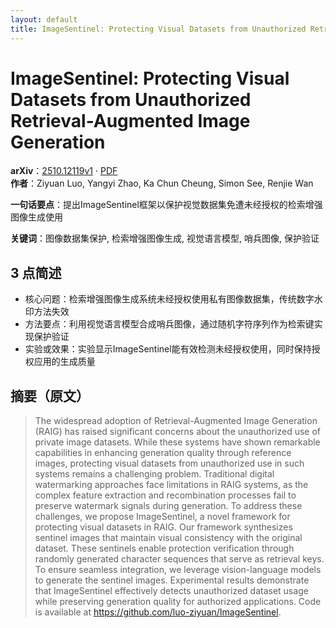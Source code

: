 ```yaml
---
layout: default
title: ImageSentinel: Protecting Visual Datasets from Unauthorized Retrieval-Augmented Image Generation
---
```


# ImageSentinel: Protecting Visual Datasets from Unauthorized Retrieval-Augmented Image Generation
**arXiv**：[2510.12119v1](https://arxiv.org/abs/2510.12119) · [PDF](https://arxiv.org/pdf/2510.12119.pdf)  
**作者**：Ziyuan Luo, Yangyi Zhao, Ka Chun Cheung, Simon See, Renjie Wan  

**一句话要点**：提出ImageSentinel框架以保护视觉数据集免遭未经授权的检索增强图像生成使用

**关键词**：图像数据集保护, 检索增强图像生成, 视觉语言模型, 哨兵图像, 保护验证

## 3 点简述
- 核心问题：检索增强图像生成系统未经授权使用私有图像数据集，传统数字水印方法失效
- 方法要点：利用视觉语言模型合成哨兵图像，通过随机字符序列作为检索键实现保护验证
- 实验或效果：实验显示ImageSentinel能有效检测未经授权使用，同时保持授权应用的生成质量

## 摘要（原文）

> The widespread adoption of Retrieval-Augmented Image Generation (RAIG) has
> raised significant concerns about the unauthorized use of private image
> datasets. While these systems have shown remarkable capabilities in enhancing
> generation quality through reference images, protecting visual datasets from
> unauthorized use in such systems remains a challenging problem. Traditional
> digital watermarking approaches face limitations in RAIG systems, as the
> complex feature extraction and recombination processes fail to preserve
> watermark signals during generation. To address these challenges, we propose
> ImageSentinel, a novel framework for protecting visual datasets in RAIG. Our
> framework synthesizes sentinel images that maintain visual consistency with the
> original dataset. These sentinels enable protection verification through
> randomly generated character sequences that serve as retrieval keys. To ensure
> seamless integration, we leverage vision-language models to generate the
> sentinel images. Experimental results demonstrate that ImageSentinel
> effectively detects unauthorized dataset usage while preserving generation
> quality for authorized applications. Code is available at
> https://github.com/luo-ziyuan/ImageSentinel.

